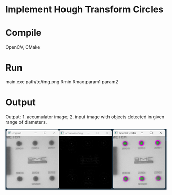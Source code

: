 # Implement Hough Transform Circles
 
# Compile

OpenCV, CMake

# Run

main.exe path/to/img.png Rmin Rmax param1 param2

# Output
Output: 1. accumulator image; 2. input image with objects detected in given range of diameters.

![Example](example.png)

